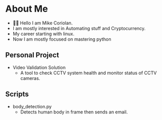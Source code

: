 # About Me
- 👋🏾 Hello I am Mike Coriolan.
- I am mostly interested in Automating stuff and Cryptocurrency.
- My career starting with linux. 
- Now I am mostly focused on mastering python

## Personal Project
- Video Validation Solution
  - A tool to check CCTV system health and monitor status of CCTV cameras. 

## Scripts 
- body_detection.py
  - Detects human body in frame then sends an email. 
 
